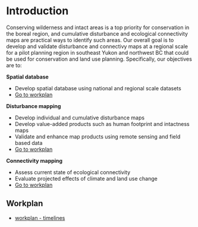 # Introduction

Conserving wilderness and intact areas is a top priority for conservation in the boreal region, and cumulative disturbance and ecological connectivity maps are practical ways to identify such areas. Our overall goal is to develop and validate disturbance and connectivy maps at a regional scale for a pilot planning region in southeast Yukon and northwest BC that could be used for conservation and land use planning. Specifically, our objectives are to:

**Spatial database**

- Develop spatial database using national and regional scale datasets
- [Go to workplan](database.md)

**Disturbance mapping**

- Develop individual and cumulative disturbance maps
- Develop value-added products such as human footprint and intactness maps
- Validate and enhance map products using remote sensing and field based data
- [Go to workplan](disturbance.md)

**Connectivity mapping**

- Assess current state of ecological connectivity
- Evaluate projected effects of climate and land use change
- [Go to workplan](connectivity.md)


## Workplan

- [workplan - timelines](data/workplan.csv)
